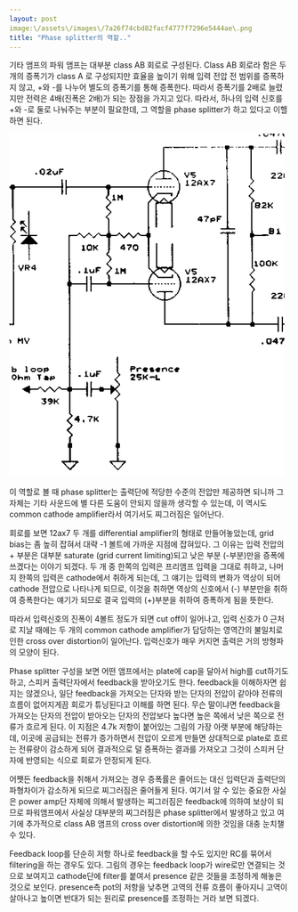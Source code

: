 ```yaml
---
layout: post
image:\/assets\/images\/7a26f74cbd82facf4777f7296e5444ae\.png
title: "Phase splitter의 역할.."
---
```



기타 앰프의 파워 앰프는 대부분 class AB 회로로 구성된다. Class AB 회로라 함은 두 개의 증폭기가 class A 로 구성되지만 효율을 높이기 위해 입력 전압 전 범위를 증폭하지 않고, +와 -를 나누어 별도의 증폭기를 통해 증폭한다. 따라서 증폭기를 2배로 늘렸지만 전력은 4배(진폭은 2배)가 되는 장점을 가지고 있다. 따라서, 하나의 입력 신호를 +와 -로 둘로 나눠주는 부분이 필요한데, 그 역할을 phase splitter가 하고 있다고 이핼 하면 된다.






![image](/assets/images/7a26f74cbd82facf4777f7296e5444ae.png)










이 역할로 볼 때 phase splitter는 출력단에 적당한 수준의 전압만 제공하면 되니까 그 자체는 기타 사운드에 별 다른 도움이 안되지 않을까 생각할 수 있는데, 이 역시도 common cathode amplifier라서 여기서도 찌그러짐은 일어난다. 




회로를 보면 12ax7 두 개를 differential amplifier의 형태로 만들어놓았는데, grid bias는 좀 높히 잡혀서 대략 -1 볼트에 가까운 지점에 잡혀있다. 그 이유는 입력 전압의 + 부분은 대부분 saturate (grid current limiting)되고 낮은 부분 (-부분)만을 증폭에 쓰겠다는 이야기 되겠다. 두 개 중 한쪽의 입력은 프리앰프 입력을 그대로 취하고, 나머지 한쪽의 입력은 cathode에서 취하게 되는데, 그 얘기는 입력의 변화가 역상이 되어 cathode 전압으로 나타나게 되므로, 이것을 취하면 역상의 신호에서 (-) 부분만을 취하여 증폭한다는 얘기가 되므로 결국 입력의 (+)부분을 취하여 증폭하게 됨을 뜻한다.




따라서 입력신호의 진폭이 4볼트 정도가 되면 cut off이 일어나고, 입력 신호가 0 근처로 지날 때에는 두 개의 common cathode amplifier가 담당하는 영역간의 불일치로 인한 cross over distortion이 일어난다. 입력신호가 매우 커지면 출력은 거의 방형파의 모양이 된다.




Phase splitter 구성을 보면 어떤 앰프에서는 plate에 cap을 달아서 high를 cut하기도 하고, 스피커 출력단자에서 feedback을 받아오기도 한다. feedback을 이해하자면 쉽지는 않겠으나, 일단 feedback을 가져오는 단자와 받는 단자의 전압이 같아야 전류의 흐름이 없어지게끔 회로가 튜닝된다고 이해를 하면 된다. 무슨 말이냐면 feedback을 가져오는 단자의 전압이 받아오는 단자의 전압보다 높다면 높은 쪽에서 낮은 쪽으로 전류가 흐르게 된다. 이 지점은 4.7k 저항이 붙어있는 그림의 가장 아랫 부분에 해당하는데, 이곳에 공급되는 전류가 증가하면서 전압이 오르게 만들면 상대적으로 plate로 흐르는 전류량이 감소하게 되어 결과적으로 덜 증폭하는 결과를 가져오고 그것이 스피커 단자에 반영되는 식으로 회로가 안정되게 된다. 




어쨋든 feedback을 취해서 가져오는 경우 증폭률은 줄어드는 대신 입력단과 출력단의 파형차이가 감소하게 되므로 찌그러짐은 줄어들게 된다. 여기서 알 수 있는 중요한 사실은 power amp단 자체에 의해서 발생하는 찌그러짐은 feedback에 의하여 보상이 되므로 파워앰프에서 사실상 대부분의 찌그러짐은 phase splitter에서 발생하고 있고 여기에 추가적으로 class AB 앰프의 cross over distortion에 의한 것임을 대충 눈치챌 수 있다.




Feedback loop를 단순히 저항 하나로 feedback을 할 수도 있지만 RC를 묶어서 filtering을 하는 경우도 있다. 그림의 경우는 feedback loop가 wire로만 연결되는 것으로 보여지고 cathode단에 filter를 붙여서 presence 같은 것들을 조정하게 해놓은 것으로 보인다. presence측 pot의 저항을 낮추면 고역의 전류 흐름이 좋아지니 고역이 살아나고 높이면 반대가 되는 원리로 presence를 조정하는 거라 보면 되겠다. 


